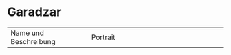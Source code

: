 # Garadzar

<table>
<tr><td>Name und Beschreibung</td><td width="300">Portrait</td></tr>
<!--<tr><td><h4>Rai</h4> Hohefürst des Donners.</td><td><img src="rai.png" alt="" /></td></tr>-->
</table>